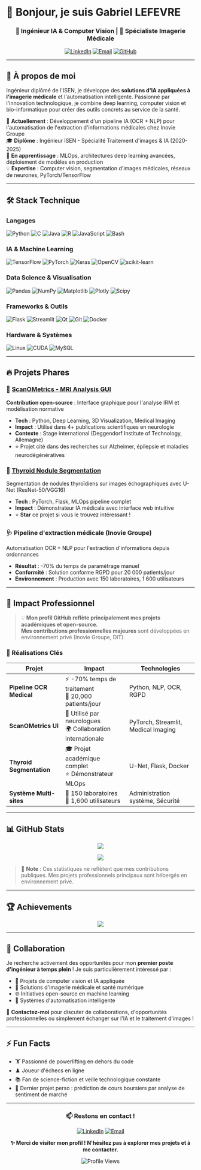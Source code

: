 # 👋 Bonjour, je suis Gabriel LEFEVRE

<div align="center">
  
### 🤖 Ingénieur IA & Computer Vision | 🏥 Spécialiste Imagerie Médicale

[![LinkedIn](https://img.shields.io/badge/LinkedIn-%230077B5.svg?logo=linkedin&logoColor=white)](https://linkedin.com/in/gabriel-lefevre-4a957a281) 
[![Email](https://img.shields.io/badge/Email-D14836?logo=gmail&logoColor=white)](mailto:gabriel.lefevre0@gmail.com)
[![GitHub](https://img.shields.io/github/followers/gabriel-lefevre?label=Follow&style=social)](https://github.com/gabriel-lefevre)

</div>

---

## 🚀 À propos de moi

Ingénieur diplômé de l'ISEN, je développe des **solutions d'IA appliquées à l'imagerie médicale** et l'automatisation intelligente. Passionné par l'innovation technologique, je combine deep learning, computer vision et bio-informatique pour créer des outils concrets au service de la santé.

🔭 **Actuellement** : Développement d'un pipeline IA (OCR + NLP) pour l'automatisation de l'extraction d'informations médicales chez Inovie Groupe  
🎓 **Diplôme** : Ingénieur ISEN - Spécialité Traitement d'images & IA (2020-2025)  
🌱 **En apprentissage** : MLOps, architectures deep learning avancées, déploiement de modèles en production  
💡 **Expertise** : Computer vision, segmentation d'images médicales, réseaux de neurones, PyTorch/TensorFlow

---

## 🛠️ Stack Technique

### Langages
![Python](https://img.shields.io/badge/python-3670A0?style=for-the-badge&logo=python&logoColor=ffdd54)
![C](https://img.shields.io/badge/c-%2300599C.svg?style=for-the-badge&logo=c&logoColor=white)
![Java](https://img.shields.io/badge/java-%23ED8B00.svg?style=for-the-badge&logo=openjdk&logoColor=white)
![R](https://img.shields.io/badge/r-%23276DC3.svg?style=for-the-badge&logo=r&logoColor=white)
![JavaScript](https://img.shields.io/badge/javascript-%23323330.svg?style=for-the-badge&logo=javascript&logoColor=%23F7DF1E)
![Bash](https://img.shields.io/badge/bash-%23121011.svg?style=for-the-badge&logo=gnu-bash&logoColor=white)

### IA & Machine Learning
![TensorFlow](https://img.shields.io/badge/TensorFlow-%23FF6F00.svg?style=for-the-badge&logo=TensorFlow&logoColor=white)
![PyTorch](https://img.shields.io/badge/PyTorch-%23EE4C2C.svg?style=for-the-badge&logo=PyTorch&logoColor=white)
![Keras](https://img.shields.io/badge/Keras-%23D00000.svg?style=for-the-badge&logo=Keras&logoColor=white)
![OpenCV](https://img.shields.io/badge/opencv-%23white.svg?style=for-the-badge&logo=opencv&logoColor=white)
![scikit-learn](https://img.shields.io/badge/scikit--learn-%23F7931E.svg?style=for-the-badge&logo=scikit-learn&logoColor=white)

### Data Science & Visualisation
![Pandas](https://img.shields.io/badge/pandas-%23150458.svg?style=for-the-badge&logo=pandas&logoColor=white)
![NumPy](https://img.shields.io/badge/numpy-%23013243.svg?style=for-the-badge&logo=numpy&logoColor=white)
![Matplotlib](https://img.shields.io/badge/Matplotlib-%23ffffff.svg?style=for-the-badge&logo=Matplotlib&logoColor=black)
![Plotly](https://img.shields.io/badge/Plotly-%233F4F75.svg?style=for-the-badge&logo=plotly&logoColor=white)
![Scipy](https://img.shields.io/badge/SciPy-%230C55A5.svg?style=for-the-badge&logo=scipy&logoColor=%white)

### Frameworks & Outils
![Flask](https://img.shields.io/badge/flask-%23000.svg?style=for-the-badge&logo=flask&logoColor=white)
![Streamlit](https://img.shields.io/badge/Streamlit-%23FE4B4B.svg?style=for-the-badge&logo=streamlit&logoColor=white)
![Qt](https://img.shields.io/badge/Qt-%23217346.svg?style=for-the-badge&logo=Qt&logoColor=white)
![Git](https://img.shields.io/badge/git-%23F05033.svg?style=for-the-badge&logo=git&logoColor=white)
![Docker](https://img.shields.io/badge/docker-%230db7ed.svg?style=for-the-badge&logo=docker&logoColor=white)

### Hardware & Systèmes
![Linux](https://img.shields.io/badge/Linux-FCC624?style=for-the-badge&logo=linux&logoColor=black)
![CUDA](https://img.shields.io/badge/cuda-000000.svg?style=for-the-badge&logo=nVIDIA&logoColor=green)
![MySQL](https://img.shields.io/badge/mysql-4479A1.svg?style=for-the-badge&logo=mysql&logoColor=white)

---

## 🔥 Projets Phares

### 🧠 [ScanOMetrics - MRI Analysis GUI](https://github.com/SCAN-NRAD/ScanOMetrics)
**Contribution open-source** : Interface graphique pour l'analyse IRM et modélisation normative
- **Tech** : Python, Deep Learning, 3D Visualization, Medical Imaging
- **Impact** : Utilisé dans 4+ publications scientifiques en neurologie
- **Contexte** : Stage international (Deggendorf Institute of Technology, Allemagne)
- ⭐ Projet cité dans des recherches sur Alzheimer, épilepsie et maladies neurodégénératives

### 🏥 [Thyroid Nodule Segmentation](https://github.com/gabriel-lefevre/thyroid-nodule-segmentation)
Segmentation de nodules thyroïdiens sur images échographiques avec U-Net (ResNet-50/VGG16)
- **Tech** : PyTorch, Flask, MLOps pipeline complet
- **Impact** : Démonstrateur IA médicale avec interface web intuitive
- ⭐ **Star** ce projet si vous le trouvez intéressant !

### 🩺 Pipeline d'extraction médicale (Inovie Groupe)
Automatisation OCR + NLP pour l'extraction d'informations depuis ordonnances
- **Résultat** : -70% du temps de paramétrage manuel
- **Conformité** : Solution conforme RGPD pour 20 000 patients/jour
- **Environnement** : Production avec 150 laboratoires, 1 600 utilisateurs

---

## 💼 Impact Professionnel

> 💡 **Mon profil GitHub reflète principalement mes projets académiques et open-source.**  
> **Mes contributions professionnelles majeures** sont développées en environnement privé (Inovie Groupe, DIT).

### 🎯 Réalisations Clés

| Projet | Impact | Technologies |
|--------|--------|--------------|
| **Pipeline OCR Medical** | ⚡ -70% temps de traitement<br>🏥 20,000 patients/jour | Python, NLP, OCR, RGPD |
| **ScanOMetrics UI** | 🧠 Utilisé par neurologues<br>🌍 Collaboration internationale | PyTorch, Streamlit, Medical Imaging |
| **Thyroid Segmentation** | 🎓 Projet académique complet<br>⭐ Démonstrateur MLOps | U-Net, Flask, Docker |
| **Système Multi-sites** | 🏢 150 laboratoires<br>👥 1,600 utilisateurs | Administration système, Sécurité |

---

## 📊 GitHub Stats

<div align="center">
  
![](https://github-readme-stats.vercel.app/api?username=gabriel-lefevre&theme=tokyonight&hide_border=true&include_all_commits=true&count_private=true)

![](https://github-readme-stats.vercel.app/api/top-langs/?username=gabriel-lefevre&theme=tokyonight&hide_border=true&include_all_commits=true&count_private=true&layout=compact)

</div>

> 📌 **Note** : Ces statistiques ne reflètent que mes contributions publiques. Mes projets professionnels principaux sont hébergés en environnement privé.

---

## 🏆 Achievements

<div align="center">
  
![](https://github-profile-trophy.vercel.app/?username=gabriel-lefevre&theme=tokyonight&no-frame=true&no-bg=false&margin-w=4&row=1)

</div>

---

## 🤝 Collaboration

Je recherche activement des opportunités pour mon **premier poste d'ingénieur à temps plein** ! Je suis particulièrement intéressé par :

- 🔬 Projets de computer vision et IA appliquée
- 🏥 Solutions d'imagerie médicale et santé numérique
- 🌐 Initiatives open-source en machine learning
- 🚀 Systèmes d'automatisation intelligente

💬 **Contactez-moi** pour discuter de collaborations, d'opportunités professionnelles ou simplement échanger sur l'IA et le traitement d'images !

---

## ⚡ Fun Facts

- 🏋️ Passionné de powerlifting en dehors du code
- ♟️ Joueur d'échecs en ligne
- 📚 Fan de science-fiction et veille technologique constante
- 🤖 Dernier projet perso : prédiction de cours boursiers par analyse de sentiment de marché

---

<div align="center">
  
### 📫 Restons en contact !

[![LinkedIn](https://img.shields.io/badge/LinkedIn-%230077B5.svg?style=for-the-badge&logo=linkedin&logoColor=white)](https://linkedin.com/in/gabriel-lefevre-4a957a281) 
[![Email](https://img.shields.io/badge/Email-D14836?style=for-the-badge&logo=gmail&logoColor=white)](mailto:gabriel.lefevre0@gmail.com)

**✨ Merci de visiter mon profil ! N'hésitez pas à explorer mes projets et à me contacter.**

![Profile Views](https://komarev.com/ghpvc/?username=gabriel-lefevre&color=blueviolet&style=flat-square)

</div>
